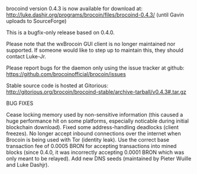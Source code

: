 brocoind version 0.4.3 is now available for download at:
http://luke.dashjr.org/programs/brocoin/files/brocoind-0.4.3/ (until Gavin uploads to SourceForge)

This is a bugfix-only release based on 0.4.0.

Please note that the wxBrocoin GUI client is no longer maintained nor supported. If someone would like to step up to maintain this, they should contact Luke-Jr.

Please report bugs for the daemon only using the issue tracker at github:
https://github.com/brocoinofficial/brocoin/issues

Stable source code is hosted at Gitorious:
http://gitorious.org/brocoin/brocoind-stable/archive-tarball/v0.4.3#.tar.gz

BUG FIXES

Cease locking memory used by non-sensitive information (this caused a huge performance hit on some platforms, especially noticable during initial blockchain download).
Fixed some address-handling deadlocks (client freezes).
No longer accept inbound connections over the internet when Brocoin is being used with Tor (identity leak).
Use the correct base transaction fee of 0.0005 BRON for accepting transactions into mined blocks (since 0.4.0, it was incorrectly accepting 0.0001 BRON which was only meant to be relayed).
Add new DNS seeds (maintained by Pieter Wuille and Luke Dashjr).

